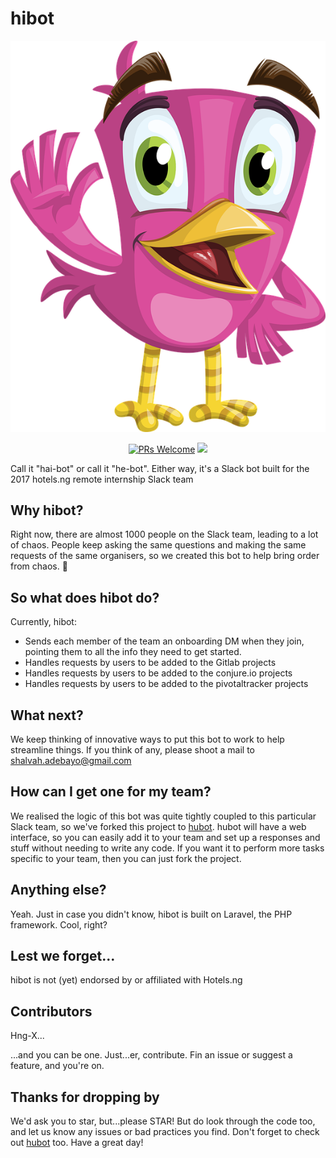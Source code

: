 <p align="center"><h1>hibot</h1></p>

<p align="center"><img  alt="hibot avatar" src ="https://raw.githubusercontent.com/Hng-X/hibot/dev/public/assets/logo.png"></p>

<p align="center"><a href="http://makeapullrequest.com"><img  alt="PRs Welcome" src="https://img.shields.io/badge/PRs-welcome-brightgreen.svg?style=flat-square"></a>
<img src="https://heroku-badge.herokuapp.com/?app=hibotapp" /></p>

Call it "hai-bot" or call it "he-bot". Either way, it's a Slack bot built for the 2017 hotels.ng remote internship Slack team

## Why hibot?
Right now, there are almost 1000 people on the Slack team, leading to a lot of chaos. People keep asking the same questions and making the same requests of the same organisers, so we created this bot to help bring order from chaos. :slightly_smiling_face:

## So what does hibot do?
Currently, hibot:
* Sends each member of the team an onboarding DM when they join, pointing them to all the info they need to get started.
* Handles requests by users to be added to the Gitlab projects
* Handles requests by users to be added to the conjure.io projects
* Handles requests by users to be added to the pivotaltracker projects

## What next?
We keep thinking of innovative ways to put this bot to work to help streamline things. If you think of any, please shoot a mail to shalvah.adebayo@gmail.com

## How can I get one for my team?
We realised the logic of this bot was quite tightly coupled to this particular Slack team, so we've forked this project to [hubot](https://github.com/Hng-X/dobot). hubot will have a web interface, so you can easily add it to your team and set up a responses and stuff without needing to write any code. If you want it to perform more tasks specific to your team, then you can just fork the project.

## Anything else?
Yeah. Just in case you didn't know, hibot is built on Laravel, the PHP framework. Cool, right?

## Lest we forget...
hibot is not (yet) endorsed by or affiliated with Hotels.ng

## Contributors
Hng-X...

...and you can be one. Just...er, contribute. Fin an issue or suggest a feature, and you're on.

## Thanks for dropping by
We'd ask you to star, but...please STAR! But do look through the code too, and let us know any issues or bad practices you find. Don't forget to check out [hubot](https://github.com/Hng-X/hubot) too. Have a great day!

